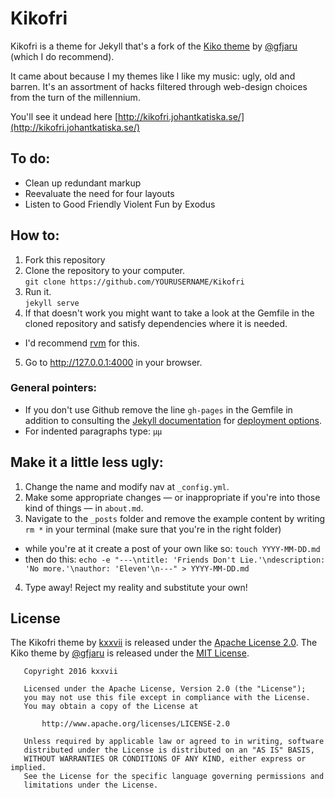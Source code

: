 # Kikofri

Kikofri is a theme for Jekyll that's a fork of the [Kiko theme](https://github.com/gfjaru/Kiko) by [@gfjaru](https://twitter.com/gfjaru) (which I do recommend). 

It came about because I my themes like I like my music: ugly, old and barren. It's an assortment of hacks filtered through web-design choices from the turn of the millennium.

You'll see it undead here [http://kikofri.johantkatiska.se/](http://kikofri.johantkatiska.se/)

## To do:

* Clean up redundant markup
* Reevaluate the need for four layouts
* Listen to Good Friendly Violent Fun by Exodus

## How to:

1. Fork this repository
2. Clone the repository to your computer.<br />`git clone https://github.com/YOURUSERNAME/Kikofri`  
3. Run it.<br />`jekyll serve`
4. If that doesn't work you might want to take a look at the Gemfile in the cloned repository and satisfy dependencies where it is needed.
 - I'd recommend [rvm](https://rvm.io/) for this.
5. Go to http://127.0.0.1:4000 in your browser.

### General pointers:

* If you don't use Github remove the line `gh-pages` in the Gemfile in addition to consulting the [Jekyll documentation](https://jekyllrb.com/docs/home/) for [deployment options](https://jekyllrb.com/docs/deployment-methods/).
* For indented paragraphs type: `µµ`

## Make it a little less ugly:

1. Change the name and modify nav at `_config.yml`.
2. Make some appropriate changes — or inappropriate if you're into those kind of things — in `about.md`.
3. Navigate to the `_posts` folder and remove the example content by writing `rm *` in your terminal (make sure that you're in the right folder)
 - while you're at it create a post of your own like so: `touch YYYY-MM-DD.md`
 - then do this: `echo -e "---\ntitle: 'Friends Don't Lie.'\ndescription: 'No more.'\nauthor: 'Eleven'\n---" > YYYY-MM-DD.md`
4. Type away! Reject my reality and substitute your own!

## License

The Kikofri theme by [kxxvii](https://github.com/kxxvii) is released under the [Apache License 2.0](http://www.apache.org/licenses/LICENSE-2.0). The Kiko theme by [@gfjaru](https://twitter.com/gfjaru) is released under the [MIT License](https://opensource.org/licenses/MIT). 

```
   Copyright 2016 kxxvii

   Licensed under the Apache License, Version 2.0 (the "License");
   you may not use this file except in compliance with the License.
   You may obtain a copy of the License at

       http://www.apache.org/licenses/LICENSE-2.0

   Unless required by applicable law or agreed to in writing, software
   distributed under the License is distributed on an "AS IS" BASIS,
   WITHOUT WARRANTIES OR CONDITIONS OF ANY KIND, either express or implied.
   See the License for the specific language governing permissions and
   limitations under the License.
```
